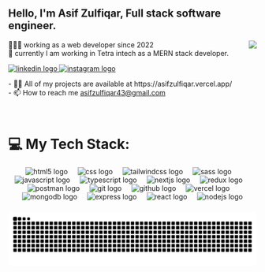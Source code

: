 <br clear="both">
<h2 align="left">Hello, I'm Asif Zulfiqar, Full stack software engineer.</h2>

<img align="right" src="https://profile-counter.glitch.me/asifzulfiqar43/count.svg?"  />
<p align="left">👨🏼‍💻 working as a web developer since 2022<br>🛜 currently I am working in Tetra intech as a MERN stack developer.</p>
  <a href="https://linkedin.com/in/asifzulfiqar8" target="_blank">
    <img src="https://img.shields.io/static/v1?message=LinkedIn&logo=linkedin&label=&color=0077B5&logoColor=white&labelColor=&style=plastic" height="20" alt="linkedin logo"  />
  </a>
  <a href="https://fb.com/asifzulfiqar8/" target="_blank">
    <img src="https://img.shields.io/static/v1?message=Instagram&logo=instagram&label=&color=E4405F&logoColor=white&labelColor=&style=plastic" height="20" alt="instagram logo"  />
  </a>
<p>- 👨‍💻 All of my projects are available at https://asifzulfiqar.vercel.app/
<br>
- 📫 How to reach me <a href="mailto:asifzulfiqar43@gmail.com">asifzulfiqar43@gmail.com</a></p>

<br clear="both">

<div align="center">
<h1 align="left">💻 My Tech Stack:</h1>
  <img src="https://skillicons.dev/icons?i=html" height="60" alt="html5 logo"  />
  <img width="12" />
<img src="https://skillicons.dev/icons?i=css" height="60" alt="css logo"  />
  <img width="12" />
  <img src="https://skillicons.dev/icons?i=tailwind" height="60" alt="tailwindcss logo"  />
  <img width="12" />
  <img src="https://skillicons.dev/icons?i=sass" height="60" alt="sass logo"  />
  <img width="12" />
  <img src="https://skillicons.dev/icons?i=js" height="60" alt="javascript logo"  />
  <img width="12" />
  <img src="https://skillicons.dev/icons?i=ts" height="60" alt="typescript logo"  />
  <img width="12" />
 <img src="https://skillicons.dev/icons?i=nextjs" height="60" alt="nextjs logo"  />
  <img width="12" />
  <img src="https://skillicons.dev/icons?i=redux" height="60" alt="redux logo"  />
  <img width="12" />
  <img src="https://skillicons.dev/icons?i=postman" height="60" alt="postman logo"  />
  <img width="12" />
  <img src="https://skillicons.dev/icons?i=git" height="60" alt="git logo"  />
  <img width="12" />
  <img src="https://skillicons.dev/icons?i=github" height="60" alt="github logo"  />
  <img width="12" />
  <img src="https://skillicons.dev/icons?i=vercel" height="60" alt="vercel logo"  />
  <img width="12" />

  <div>
  <img src="https://img.shields.io/badge/MongoDB-47A248?logo=mongodb&logoColor=white&style=for-the-badge" height="50" alt="mongodb logo"  />
    <img width="12" />
  <img src="https://img.shields.io/badge/Express-000000?logo=express&logoColor=white&style=for-the-badge" height="50" alt="express logo"  />
  <img width="12" />
  <img src="https://img.shields.io/badge/React-61DAFB?logo=react&logoColor=black&style=for-the-badge" height="50" alt="react logo"  />
  <img width="12" />
  <img src="https://img.shields.io/badge/Node.js-339933?logo=nodedotjs&logoColor=white&style=for-the-badge" height="50" alt="nodejs logo"  />
  </div>
</div>

###

<picture>
  <source media="(prefers-color-scheme: dark)" srcset="https://raw.githubusercontent.com/asifzulfiqar8/asifzulfiqar8/output/github-snake-dark.svg" />
  <source media="(prefers-color-scheme: light)" srcset="https://raw.githubusercontent.com/asifzulfiqar8/asifzulfiqar8/output/github-snake.svg" />
  <img alt="github-snake" src="https://raw.githubusercontent.com/asifzulfiqar8/asifzulfiqar8/output/github-snake.svg" />
</picture>
